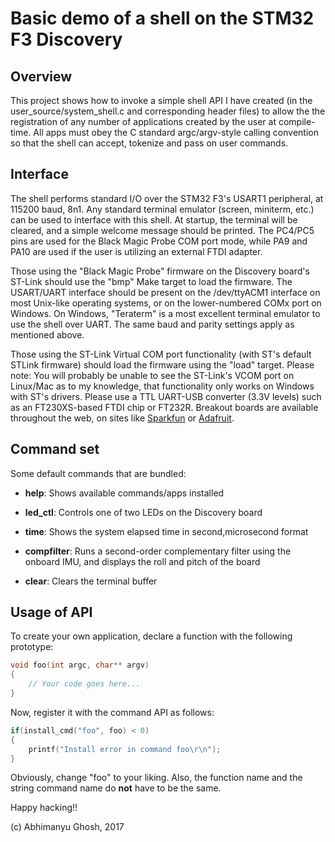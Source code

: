 # Basic demo of a shell on the STM32 F3 Discovery

## Overview

This project shows how to invoke a simple shell API I have created (in 
the user_source/system_shell.c and corresponding header files) to allow 
the the registration of any number of applications created by the user 
at compile-time. All apps must obey the C standard argc/argv-style calling 
convention so that the shell can accept, tokenize and pass on user commands.

## Interface

The shell performs standard I/O over the STM32 F3's USART1 peripheral, 
at 115200 baud, 8n1. Any standard terminal emulator (screen, miniterm, 
etc.) can be used to interface with this shell. At startup, the terminal 
will be cleared, and a simple welcome message should be printed. The 
PC4/PC5 pins are used for the Black Magic Probe COM port mode, while PA9 
and PA10 are used if the user is utilizing an external FTDI adapter.

Those using the "Black Magic Probe" firmware on the Discovery board's 
ST-Link should use the "bmp" Make target to load the firmware. The 
USART/UART interface should be present on the /dev/ttyACM1 interface on 
most Unix-like operating systems, or on the lower-numbered COMx port on 
Windows. On Windows, "Teraterm" is a most excellent terminal emulator to 
use the shell over UART. The same baud and parity settings apply as 
mentioned above.

Those using the ST-Link Virtual COM port functionality (with ST's 
default STLink firmware) should load the firmware using the "load" 
target. Please note: You will probably be unable to see the ST-Link's 
VCOM port on Linux/Mac as to my knowledge, that functionality only works 
on Windows with ST's drivers. Please use a TTL UART-USB converter (3.3V 
levels) such as an FT230XS-based FTDI chip or FT232R. Breakout boards 
are available throughout the web, on sites like 
[Sparkfun](https://www.sparkfun.com/products/9873) or 
[Adafruit](https://www.adafruit.com/product/284).

## Command set

Some default commands that are bundled:

- **help**: Shows available commands/apps installed

- **led_ctl**: Controls one of two LEDs on the Discovery board

- **time**: Shows the system elapsed time in second,microsecond format

- **compfilter**: Runs a second-order complementary filter using the onboard 
IMU, and displays the roll and pitch of the board

- **clear**: Clears the terminal buffer

## Usage of API

To create your own application, declare a function with the following prototype:

```C
void foo(int argc, char** argv)
{
	// Your code goes here...
}

```

Now, register it with the command API as follows:

```C
if(install_cmd("foo", foo) < 0)
{
	printf("Install error in command foo\r\n");
}
```
Obviously, change "foo" to your liking. Also, the function name and the string command name do **not** have to be the same.

Happy hacking!!

(c) Abhimanyu Ghosh, 2017

